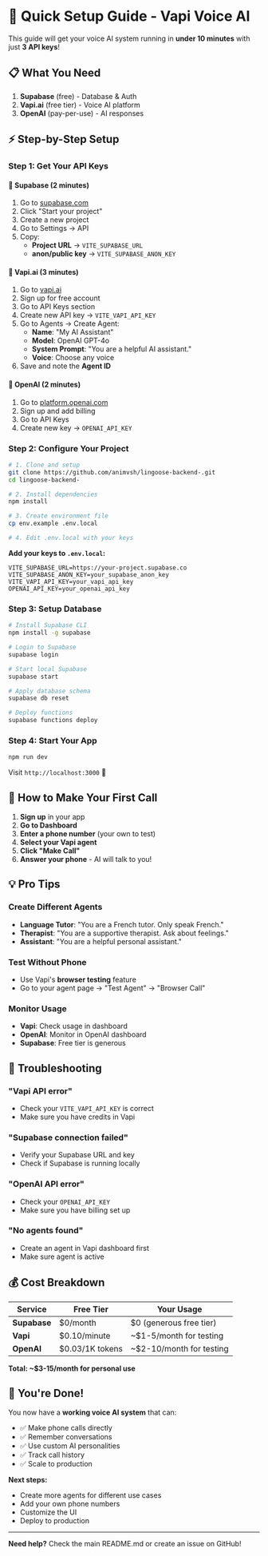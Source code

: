 # 🚀 Quick Setup Guide - Vapi Voice AI

This guide will get your voice AI system running in **under 10 minutes** with just **3 API keys**!

## 📋 What You Need

1. **Supabase** (free) - Database & Auth
2. **Vapi.ai** (free tier) - Voice AI platform  
3. **OpenAI** (pay-per-use) - AI responses

## ⚡ Step-by-Step Setup

### Step 1: Get Your API Keys

#### 🔑 Supabase (2 minutes)
1. Go to [supabase.com](https://supabase.com)
2. Click "Start your project"
3. Create a new project
4. Go to Settings → API
5. Copy:
   - **Project URL** → `VITE_SUPABASE_URL`
   - **anon/public key** → `VITE_SUPABASE_ANON_KEY`

#### 🎤 Vapi.ai (3 minutes)
1. Go to [vapi.ai](https://vapi.ai)
2. Sign up for free account
3. Go to API Keys section
4. Create new API key → `VITE_VAPI_API_KEY`
5. Go to Agents → Create Agent:
   - **Name**: "My AI Assistant"
   - **Model**: OpenAI GPT-4o
   - **System Prompt**: "You are a helpful AI assistant."
   - **Voice**: Choose any voice
6. Save and note the **Agent ID**

#### 🤖 OpenAI (2 minutes)
1. Go to [platform.openai.com](https://platform.openai.com)
2. Sign up and add billing
3. Go to API Keys
4. Create new key → `OPENAI_API_KEY`

### Step 2: Configure Your Project

```bash
# 1. Clone and setup
git clone https://github.com/animvsh/lingoose-backend-.git
cd lingoose-backend-

# 2. Install dependencies
npm install

# 3. Create environment file
cp env.example .env.local

# 4. Edit .env.local with your keys
```

**Add your keys to `.env.local`:**
```env
VITE_SUPABASE_URL=https://your-project.supabase.co
VITE_SUPABASE_ANON_KEY=your_supabase_anon_key
VITE_VAPI_API_KEY=your_vapi_api_key
OPENAI_API_KEY=your_openai_api_key
```

### Step 3: Setup Database

```bash
# Install Supabase CLI
npm install -g supabase

# Login to Supabase
supabase login

# Start local Supabase
supabase start

# Apply database schema
supabase db reset

# Deploy functions
supabase functions deploy
```

### Step 4: Start Your App

```bash
npm run dev
```

Visit `http://localhost:3000` 🎉

## 🎯 How to Make Your First Call

1. **Sign up** in your app
2. **Go to Dashboard**
3. **Enter a phone number** (your own to test)
4. **Select your Vapi agent**
5. **Click "Make Call"**
6. **Answer your phone** - AI will talk to you!

## 💡 Pro Tips

### Create Different Agents
- **Language Tutor**: "You are a French tutor. Only speak French."
- **Therapist**: "You are a supportive therapist. Ask about feelings."
- **Assistant**: "You are a helpful personal assistant."

### Test Without Phone
- Use Vapi's **browser testing** feature
- Go to your agent page → "Test Agent" → "Browser Call"

### Monitor Usage
- **Vapi**: Check usage in dashboard
- **OpenAI**: Monitor in OpenAI dashboard
- **Supabase**: Free tier is generous

## 🚨 Troubleshooting

### "Vapi API error"
- Check your `VITE_VAPI_API_KEY` is correct
- Make sure you have credits in Vapi

### "Supabase connection failed"
- Verify your Supabase URL and key
- Check if Supabase is running locally

### "OpenAI API error"
- Check your `OPENAI_API_KEY`
- Make sure you have billing set up

### "No agents found"
- Create an agent in Vapi dashboard first
- Make sure agent is active

## 💰 Cost Breakdown

| Service | Free Tier | Your Usage |
|---------|-----------|------------|
| **Supabase** | $0/month | $0 (generous free tier) |
| **Vapi** | $0.10/minute | ~$1-5/month for testing |
| **OpenAI** | $0.03/1K tokens | ~$2-10/month for testing |

**Total: ~$3-15/month for personal use**

## 🎉 You're Done!

You now have a **working voice AI system** that can:
- ✅ Make phone calls directly
- ✅ Remember conversations
- ✅ Use custom AI personalities
- ✅ Track call history
- ✅ Scale to production

**Next steps:**
- Create more agents for different use cases
- Add your own phone numbers
- Customize the UI
- Deploy to production

---

**Need help?** Check the main README.md or create an issue on GitHub! 